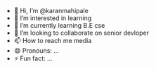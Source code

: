 - 👋 Hi, I’m @karanmahipale
- 👀 I’m interested in learning 
- 🌱 I’m currently learning B.E cse 
- 💞️ I’m looking to collaborate on senior devloper
- 📫 How to reach me media
- 😄 Pronouns: ...
- ⚡ Fun fact: ...

<!---
karanmahipale/karanmahipale is a ✨ special ✨ repository because its `README.md` (this file) appears on your GitHub profile.
You can click the Preview link to take a look at your changes.
--->
